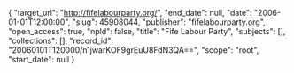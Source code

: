 {
  "target_url": "http://fifelabourparty.org/", 
  "end_date": null, 
  "date": "2006-01-01T12:00:00", 
  "slug": 45908044, 
  "publisher": "fifelabourparty.org", 
  "open_access": true, 
  "npld": false, 
  "title": "Fife Labour Party", 
  "subjects": [], 
  "collections": [], 
  "record_id": "20060101T120000/n1jwarKOF9grEuU8FdN3QA==", 
  "scope": "root", 
  "start_date": null
}

